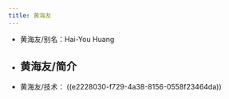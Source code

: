 ```yaml
---
title: 黄海友
---
```


- 黄海友/别名：Hai-You Huang
- 黄海友/简介
	-
- 黄海友/技术： ((e2228030-f729-4a38-8156-0558f23464da))